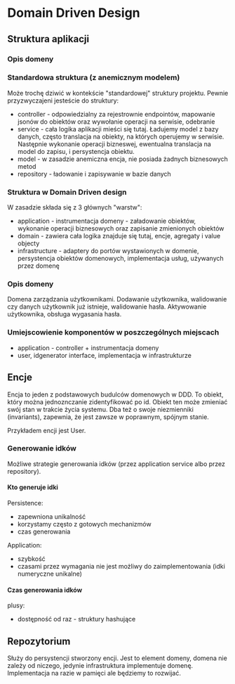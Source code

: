 # Domain Driven Design

## Struktura aplikacji

### Opis domeny

### Standardowa struktura (z anemicznym modelem)
Może trochę dziwić w kontekście "standardowej" struktury projektu. Pewnie przyzwyczajeni jesteście do struktury:
* controller - odpowiedzialny za rejestrownie endpointów, mapowanie jsonów do obiektów oraz wywołanie operacji na serwisie, odebranie
* service - cała logika aplikacji mieści się tutaj. Ładujemy model z bazy danych, często translacja na obiekty, na których operujemy w serwisie. Następnie wykonanie operacji bizneswej, ewentualna translacja na model do zapisu, i persystencja obiektu.
* model - w zasadzie anemiczna encja, nie posiada żadnych biznesowych metod
* repository - ładowanie i zapisywanie w bazie danych

### Struktura w Domain Driven design
W zasadzie składa się z 3 głównych "warstw":
* application - instrumentacja domeny - załadowanie obiektów, wykonanie operacji biznesowych oraz zapisanie zmienionych obiektów
* domain - zawiera cała logika znajduje się tutaj, encje, agregaty i value objecty
* infrastructure - adaptery do portów wystawionych w domenie, persystencja obiektów domenowych, implementacja usług, używanych przez domenę

### Opis domeny

Domena zarządzania użytkownikami. Dodawanie użytkownika, walidowanie czy danych użytkownik już istnieje,
walidowanie hasła. Aktywowanie użytkownika, obsługa wygasania hasła.

### Umiejscowienie komponentów w poszczególnych miejscach  

* application - controller + instrumentacja domeny
* user, idgenerator interface, implementacja w infrastrukturze

## Encje

Encja to jeden z podstawowych budulców domenowych w DDD. To obiekt, który można jednoznczanie zidentyfikować po id.
Obiekt ten może zmieniać swój stan w trakcie życia systemu. Dba też o swoje niezmienniki (invariants), 
zapewnia, że jest zawsze w poprawnym, spójnym stanie.

Przykładem encji jest User.

### Generowanie idków 

Możliwe strategie generowania idków (przez application service albo przez repository). 

#### Kto generuje idki  

Persistence:
* zapewniona unikalność  
* korzystamy często z gotowych mechanizmów
* czas generowania 

Application:
* szybkość
* czasami przez wymagania nie jest możliwy do zaimplementowania (idki numeryczne unikalne)

#### Czas generowania idków

plusy:
* dostępność od raz - struktury hashujące

## Repozytorium 

Służy do persystencji stworzony encji. Jest to element domeny, domena nie zależy od niczego, jedynie 
infrastruktura implementuje domenę. Implementacja na razie w pamięci ale będziemy to rozwijać.